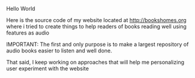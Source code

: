Hello World

Here is the source code of my website located at 
http://bookshomes.org where i tried to create things to 
help readers of books reading well using features as audio

IMPORTANT: 
The first and only purpose is to make a largest
repository of audio books easier to listen and well done.

That said, I keep working on approaches that will help me
personalizing user experiment with the website
